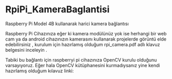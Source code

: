 # RpiPi_KameraBaglantisi
Raspberry Pi Model 4B kullanarak harici kamera bağlantısı

Raspberry Pi Cihazınıza eğer ki kamera modülünüz yok ise herhangi bir web cam ya da android cihazınızın kamerasını kullanarak projelerde görüntü elde edebilirsiniz , kurulum için hazırlamış olduğum rpi_camera.pdf adlı klavuz belgesini inceleyin .

Tabiki bu bağlantı için raspberryi pi cihazınıza OpenCV kurulu olduğunu varsayıyoruz. Eğer hala OpenCV kütüphanesini kurmadıysanız yine kendi hazırlamış olduğum kılavuz linki:
